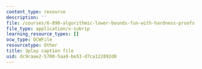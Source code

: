 ```yaml
---
content_type: resource
description: ''
file: /courses/6-890-algorithmic-lower-bounds-fun-with-hardness-proofs-fall-2014/dc9caae257005aa9be53d7ca122892d0_EMyRV3H4Vf4.vtt
file_type: application/x-subrip
learning_resource_types: []
ocw_type: OCWFile
resourcetype: Other
title: 3play caption file
uid: dc9caae2-5700-5aa9-be53-d7ca122892d0
---
```

